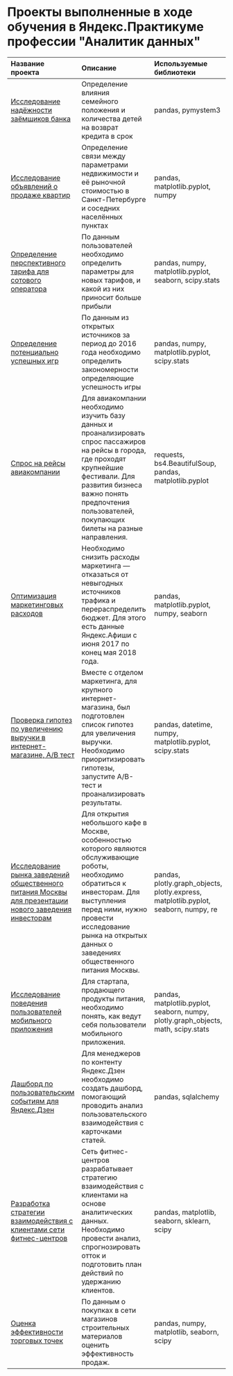 # Проекты выполненные в ходе обучения в Яндекс.Практикуме профессии "Аналитик данных"

| Название проекта | Описание | Используемые библиотеки |
| :-------------------- | :-------------------- |:--------------------|
| [Исследование надёжности заёмщиков банка](Reliability_of_borrowers) | Определение влияния семейного положения и количества детей на возврат кредита в срок | pandas, pymystem3 |
| [Исследование объявлений о продаже квартир](Ads_for_the_sale_of_apartments) | Определение связи между параметрами недвижимости и её рыночной стоимостью в Санкт-Петербурге и соседних населённых пунктах | pandas, matplotlib.pyplot, numpy |
| [Определение перспективного тарифа для сотового оператора](Tariff_for_a_telecom_company) | По данным пользователей необходимо определить параметры для новых тарифов, и какой из них приносит больше прибыли | pandas, numpy, matplotlib.pyplot, seaborn, scipy.stats |
| [Определение потенциально успешных игр](Definition_of_popular_games) | По данным из открытых источников за период до 2016 года необходимо определить закономерности определяющие успешность игры | pandas, numpy, matplotlib.pyplot, scipy.stats |
| [Спрос на рейсы авиакомпании](Demand_for_airline_flights) | Для авиакомпании необходимо изучить базу данных и проанализировать спрос пассажиров на рейсы в города, где проходят крупнейшие фестивали. Для развития бизнеса важно понять предпочтения пользователей, покупающих билеты на разные направления. | requests, bs4.BeautifulSoup, pandas, matplotlib.pyplot |
| [Оптимизация маркетинговых расходов](Optimization_of_marketing_expenses) | Необходимо снизить расходы маркетинга — отказаться от невыгодных источников трафика и перераспределить бюджет. Для этого есть данные Яндекс.Афиши с июня 2017 по конец мая 2018 года. | pandas, matplotlib.pyplot, numpy, seaborn |
| [Проверка гипотез по увеличению выручки в интернет-магазине, A/B тест](Hypothesis_testing_AB_test) | Вместе с отделом маркетинга, для крупного интернет-магазина, был подготовлен список гипотез для увеличения выручки. Необходимо приоритизировать гипотезы, запустите A/B-тест и проанализировать результаты. | pandas, datetime, numpy, matplotlib.pyplot, scipy.stats |
| [Исследование рынка заведений общественного питания Москвы для презентации нового заведения инвесторам](Moscow_catering_market) | Для открытия небольшого кафе в Москве, особенностью которого являются обслуживающие роботы, необходимо обратиться к инвесторам. Для выступления перед ними, нужно провести исследование рынка на открытых данных о заведениях общественного питания Москвы. | pandas, plotly.graph_objects, plotly.express, matplotlib.pyplot, seaborn, numpy, re |
| [Исследование поведения пользователей мобильного приложения](Mobile_app_user_research) | Для стартапа, продающего продукты питания, необходимо понять, как ведут себя пользователи мобильного приложения. | pandas, matplotlib.pyplot, seaborn, numpy, plotly.graph_objects, math, scipy.stats |
| [Дашборд по пользовательским событиям для Яндекс.Дзен](Dashboard_for_Yandex.Zen) | Для менеджеров по контенту Яндекс.Дзен необходимо создать дашборд, помогающий проводить анализ пользовательского взаимодействия с карточками статей. | pandas, sqlalchemy |
| [Разработка стратегии взаимодействия с клиентами сети фитнес-центров](Interaction_strategies) | Сеть фитнес-центров разрабатывает стратегию взаимодействия с клиентами на основе аналитических данных. Необходимо провести анализ, спрогнозировать отток и подготовить план действий по удержанию клиентов. | pandas, matplotlib, seaborn, sklearn, scipy |
| [Оценка эффективности торговых точек](Efficiency_of_retail_outlets) | По данным о покупках в сети магазинов строительных материалов оценить эффективность продаж. | pandas, numpy, matplotlib, seaborn, scipy |
